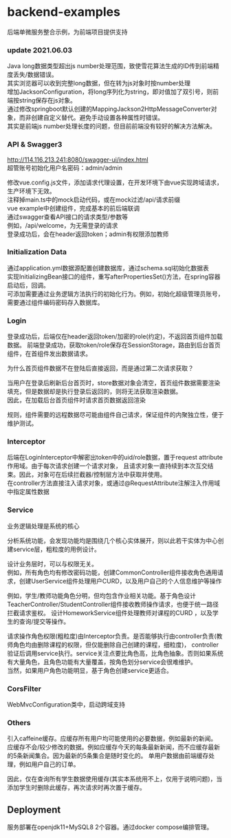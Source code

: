 # backend-examples

后端单微服务整合示例，为前端项目提供支持

### update 2021.06.03
Java long数据类型超出js number处理范围，致使雪花算法生成的ID传到前端精度丢失/数据错误。  
其实浏览器可以收到完整long数据，但在转为js对象时按number处理  
增加JacksonConfiguration，将long序列化为string，即对值加了双引号，则前端按string保存在js对象。  
通过修改springboot默认创建的MappingJackson2HttpMessageConverter对象，而非创建自定义替代。避免手动设置各种属性时错误。  
其实是前端js number处理长度的问题，但目前前端没有较好的解决方法解决。  

### API & Swagger3
http://114.116.213.241:8080/swagger-ui/index.html  
超管账号初始化用户名密码：admin/admin  

修改vue.config.js文件，添加请求代理设置，在开发环境下由vue实现跨域请求，生产环境下无效。  
注释掉main.ts中的mock启动代码，或在mock过滤/api/请求前缀    
vue example中创建组件，完成基本的前后端联调  
通过swagger查看API接口的请求类型/参数等  
例如，/api/welcome，为无需登录的请求  
登录成功后，会在header返回token；admin有权限添加教师

### Initialization Data
通过application.yml数据源配置创建数据库，通过schema.sql初始化数据表  
实现InitializingBean接口的组件，重写afterPropertiesSet()方法，在spring容器启动后，回调。  
可添加需要通过业务逻辑方法执行的初始化行为。例如，初始化超级管理员账号，需要通过组件编码密码存入数据库。  

### Login
登录成功后，后端仅在header返回token/加密的role(约定)，不返回首页组件加载数据。
前端登录成功，获取token/role保存在SessionStorage，路由到后台首页组件，在首组件发出数据请求。  

为什么首页组件数据不在登陆后直接返回，而是通过第二次请求获取？  

当用户在登录后刷新后台首页时，store数据对象会清空，首页组件数据需要渲染填充，但是数据却是执行登录后返回的，则将无法获取渲染数据。  
因此，在加载后台首页组件时请求首页数据返回渲染

规则，组件需要的远程数据尽可能由组件自己请求，保证组件的内聚独立性，便于维护测试。

### Interceptor
后端在LoginInterceptor中解密出token中的uid/role数据，置于request attribute作用域。由于每次请求创建一个请求对象，
且请求对象一直持续到本次互交结束。因此，对象可在后续拦截器/控制层方法中获取并使用。  
在controller方法直接注入请求对象，或通过@RequestAttribute注解注入作用域中指定属性数据  

### Service
业务逻辑处理是系统的核心

分析系统功能，会发现功能均是围绕几个核心实体展开，则以此若干实体为中心创建service层，粗粒度的用例设计。

设计业务层时，可以与权限无关。  
例如，所有角色均有修改密码功能，创建CommonController组件接收角色通用请求，创建UserService组件处理用户CURD，以及用户自己的个人信息维护等操作

例如，学生/教师功能角色分明，但均包含作业相关功能。基于角色设计TeacherController/StudentController组件接收教师操作请求，也便于统一路径拦截请求鉴权。
设计HomeworkService组件处理教师对课程的CURD ，以及学生的查询/提交等操作。

请求操作角色权限(粗粒度)由Interceptor负责。是否能够执行由controller负责(教师角色均由删除课程的权限，但仅能删除自己创建的课程，细粒度)，
controller验证后调用service执行。service关注点要比角色高，比角色抽象。否则如果系统有大量角色，且角色功能有大量覆盖，按角色划分service会很难维护。  
当然，如果用户角色功能明显，基于角色创建service更适合。

### CorsFilter
WebMvcConfiguration类中，启动跨域支持  

### Others
引入caffeine缓存。应缓存所有用户均可能使用的必要数据，例如最新的新闻。  
应缓存不会/较少修改的数据。例如应缓存今天的每条最新新闻，而不应缓存最新的5条新闻集合。因为最新的5条集合是随时变化的。
单用户数据由前端缓存处理，例如用户自己的订单。

因此，仅在查询所有学生数据使用缓存(其实本系统用不上，仅用于说明问题)，当添加学生时删除此缓存，再次请求时再次置于缓存。

## Deployment
服务部署在openjdk11+MySQL8 2个容器。通过docker compose编排管理。